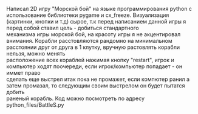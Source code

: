 Написал 2D игру "Морской бой" на языке программирования python с использование библиотеки pygame и cx_freeze.
Визуализация (картинки, кнопки и т.д) сырое, т.к перед написанием данной игры я перед собой ставил цель - добиться стандартного<br>
механизма игры морской бой, на красоту игры я не акцентировал внимания.
Корабли расстовляются рандомно на минимальном расстоянии друг от друга в 1 клутку, вручную растовлять корабли нельзя, можно менять <br>
расположение всех кораблей нажимая кнопку "restart", игрок и компьютер ходят поочереди, если игрок/компьютер попадает - он иммет право<br>
сделать еще выстрел итак пока не промажет, если компютер ранил а затем промазал, то следующим своим выстрелом он будет пытатся добить<br>
раненый корабль.
Код можно посмотреть по адресу python_files/BattleS.py

